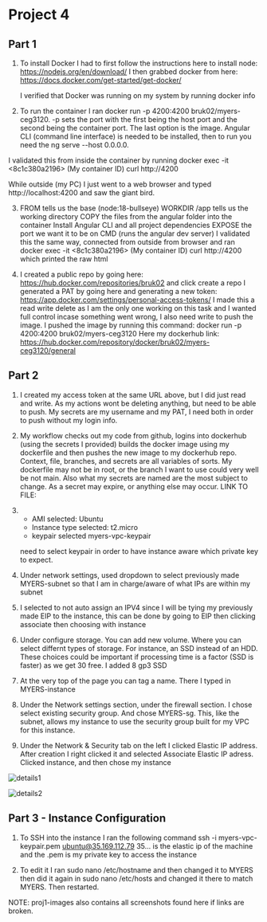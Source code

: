 # Project 4



## Part 1 

1. To install Docker I had to first follow the instructions here to     install node: https://nodejs.org/en/download/
    I then grabbed docker from here: https://docs.docker.com/get-started/get-docker/

    I verified that Docker was running on my system by running docker info

2. To run the container I ran docker run -p 4200:4200 bruk02/myers-ceg3120. -p sets the port with the first being the host port and the second being the container port. The last option is the image.
Angular CLI (command line interface) is needed to be installed, then to run you need the ng serve --host 0.0.0.0.

I validated this from inside the container by running docker exec -it <8c1c380a2196> (My container ID) curl http://4200

While outside (my PC) I just went to a web browser and typed http://localhost:4200 and saw the giant bird.

3. FROM tells us the base (node:18-bullseye)
   WORKDIR /app tells us the working directory
   COPY the files from the angular folder into the container
   Install Angular CLI and all project dependencies
   EXPOSE the port we want it to be on
   CMD (runs the angular dev server)
   I validated this the same way, connected from outside from browser and ran docker exec -it <8c1c380a2196> (My container ID) curl http://4200 which printed the raw html

4. I created a public repo by going here: https://hub.docker.com/repositories/bruk02 and click create a repo
   I generated a PAT by going here and generating a new token: https://app.docker.com/settings/personal-access-tokens/ I made this a read write delete as I am the only one working on this task and I wanted full control incase something went wrong, I also need write to push the image.
   I pushed the image by running this command:  docker run -p 4200:4200 bruk02/myers-ceg3120
   Here my dockerhub link: https://hub.docker.com/repository/docker/bruk02/myers-ceg3120/general

   


## Part 2

1. I created my access token at the same URL above, but I did just read and write. As my actions wont be deleting anything, but need to be able to push. My secrets are my username and my PAT, I need both in order to push without my login info.

2. My workflow checks out my code from github, logins into dockerhub (using the secrets I provided) builds the docker image using my dockerfile and then pushes the new image to my dockerhub repo. Context, file, branches, and secrets are all variables of sorts. My dockerfile may not be in root, or the branch I want to use could very well be not main. Also what my secrets are named are the most subject to change. As a secret may expire, or anything else may occur.
LINK TO FILE:

2. 
   - AMI selected: Ubuntu
   - Instance type selected: t2.micro
   - keypair selected myers-vpc-keypair

   need to select keypair in order to have instance aware which private key to expect.

3. Under network settings, used dropdown to select previously made MYERS-subnet so that I am in charge/aware of what IPs are within 
my subnet


4. I selected to not auto assign an IPV4 since I will be tying my previously made EIP to the instance, this can be done by going to EIP then clicking associate then choosing with instance


5. Under configure storage. You can add new volume. Where you can select differnt types of storage. For instance, an SSD instead of 
an HDD. These choices could be important if processing time is a factor (SSD is faster) as we get 30 free. I added 8 gp3 SSD


6. At the very top of the page you can tag a name. There I typed in MYERS-instance


7. Under the Network settings section, under the firewall section. I chose select existing security group. And chose MYERS-sg. This, 
like the subnet, allows my instance to use the security group built for my VPC for this instance.


8. Under the Network & Security tab on the left I clicked Elastic IP address. After creation I right clicked it and selected 
Associate Elastic IP adress. Clicked instance, and then chose my instance


![details1](./images/instancedetails1.png)

![details2](./images/instancedetails2.png)


## Part 3 - Instance Configuration

1. To SSH into the instance I ran the following command ssh -i myers-vpc-keypair.pem ubuntu@35.169.112.79
35... is the elastic ip of the machine and the .pem is my private key to access the instance

3. To edit it I ran sudo nano /etc/hostname and then changed it to MYERS
then did it again in sudo nano /etc/hosts and changed it there to match MYERS. Then restarted.


NOTE: proj1-images also contains all screenshots found here if links are broken.

